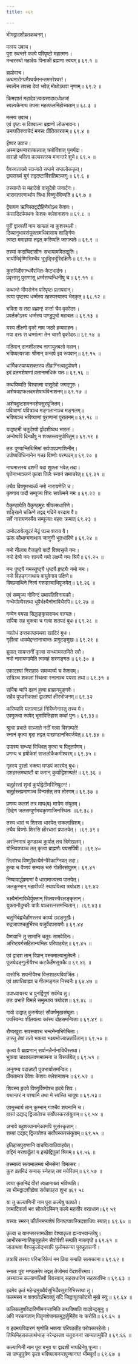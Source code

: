 ```yaml
---
title: ०६९

---
```

भीमद्वादशीव्रतकथनम्।  
  
मत्स्य उवाच।  
पुरा रथन्तरे कल्पे परिपृष्टो महात्मनः।  
मन्दरस्थो महादेवः पिनाकी ब्रह्मणा स्वयम्॥ ६९.१ ॥  
  
ब्रह्मोवाच।  
कथमारोग्यमैश्वर्यमनन्तममरेश्वर!।  
स्वल्पेन तपसा देव! भवेत् मोक्षोऽथवा नृणाम्॥ ६९.२ ॥  
  
किमज्ञातं महादेव!त्वत्प्रसादादधोक्षज!  
स्वल्पकेनाथ तपसा महत्फलमिहोच्यताम्॥ ६८.३ ॥  
  
मत्स्य उवाच।  
एवं पृष्टः स विश्वात्मा ब्रह्मणो लोकभावनः।  
उमापतिरुवाचेदं मनसः प्रीतिकारकम्॥ ६९.४ ॥  
  
ईश्वर उवाच।  
अस्माद्रथन्तरात्कल्पात् त्रयोविंशात् पुनर्यदा।  
वाराहो भविता कल्पस्तस्य मन्वन्तरे शुभे॥ ६९.५ ॥  
  
वैवस्वताख्ये सञ्जाते सप्तमे सप्तलोककृत्।  
द्वापराख्यं युगं तद्वदष्टाविंशतिमञ्जगुः॥ ६९.६ ॥  
  
तस्यान्ते स महादेवो वासुदेवो जनार्दनः।  
भारावतारणार्थाय त्रिधा विष्णुर्भविष्यति॥ ६९.७ ॥  
  
द्वैपायन ऋषिस्तद्वद्रौहिणेयोऽथ केशवः।  
कंसादिदर्पमथनः केशवः क्लेशनाशनः॥ ६९.८ ॥  
  
पुरीं द्वारवतीं नाम साम्प्रतं या कुशस्थली।  
दिव्यानुभावसंयुक्तामधिवासाय शार्ङ्गिणः  
त्वष्टा ममाज्ञया तद्वत् करिष्यति जागत्पतेः॥ ६९.९ ॥  
  
तस्यां कदाचिदासीनः सभायाममितद्युतिः।  
भार्याभिर्वृष्णिभिश्चैव भूभृद्भिर्भूरिदक्षिणैः॥ ६९.१० ॥  
  
कुरुभिर्देवगन्धर्वैरभितः कैटभार्दनः।  
प्रवृत्तासु पुराणासु ध्रर्म्मसम्बन्धिनीषु च॥ ६९.११ ॥  
  
कथान्ते भीमसेनेन परिपृष्टः प्रतापवान्।  
त्वया पृष्टस्य धर्म्मस्य रहस्यस्यास्य भेदकृत्॥ ६८.१२ ॥  
  
भविता स तदा ब्रह्मन्! कर्त्ता चैव वृकोदरः।  
प्रवर्तकोऽस्य धर्म्मस्य पाण्डुपुत्रो महाबलः॥ ६९.१३ ॥  
  
यस्य तीक्ष्णो वृको नाम जठरे हव्यवाहनः।  
मया दत्तः स धर्म्मात्मा तेन चासौ वृकोदरः॥ ६९.१४ ॥  
  
मतिमान् दानशीलश्च नागायुतबलो महान्।  
भविष्यत्यरजाः श्रीमान् कन्दर्प इव रूपवान्॥ ६९.१५ ॥  
  
धार्मिकस्याप्यशक्तस्य तीव्राग्नित्वादुपोषणे।  
इदं व्रतमशेषाणां व्रतानामधिकं यतः॥ ६९.१६ ॥  
  
कथयिष्यति विश्वात्मा वासुदेवो जगद्‌गुरुः।  
अशेषयज्ञफलदमशेषाघविनाशनम्॥ ६९.१७ ॥  
  
अशेषदुष्टशमनमशेषसुरपूजितम्।  
पवित्राणां पवित्रञ्च मङ्गलानाञ्च मङ्गलम्॥  
भविष्यञ्च भविष्याणां पुराणानां पुरातनम्॥ ६९.१८ ॥  
  
यद्यष्टमी चतुर्दश्यो र्द्वादशीष्वथ भारत!।  
अन्येष्वपि दिनर्क्षेषु न शक्तस्त्वमुपोषितुम्॥ ६९.१९ ॥  
  
ततः पुण्यान्तिथिमिमां सर्वपापप्रणाशिनीम्।  
उपोष्यविधिनानेन गच्छ विष्णोः परम्पदम्॥ ६९.२० ॥  
  
माघमासस्य दशमी यदा शुक्ला भवेत् तदा।  
घृतेनाभ्यञ्जनं कृत्वा तिलैः स्नानं समाचरेत्॥ ६९.२१ ॥  
  
तथैव विष्णुमभ्यर्च्य नमो नारायणेति च।  
कृष्णाय पादौ सम्पूज्य शिरः सर्वात्मने नमः॥ ६९.२२ ॥  
  
वैकुण्ठायेति वैकुण्ठमुरः श्रीवत्सधारिणे।  
शङ्खिने चक्रिणे तद्वद् गदिने वरदाय वै॥  
सर्वे नारायणस्यैव सम्पूज्याः बहवः क्रमात् ६९.२३ ॥  
  
दामोदरायेत्युदरं मेढ्रं पञ्च शराय वै।  
ऊरू सौभाग्यनाथाय जानुनी भूतधारिणे॥ ६९.२४ ॥  
  
नमो नीलाय वैजङ्घे पादौ विश्वसृजे नमः।  
नमो देव्यै नमः शान्त्यै नमो लक्ष्म्यै नमः श्रियै॥ ६९.२५ ॥  
  
नमः पुष्ट्‌यै नमस्तुष्ट्‌यै धृष्ट्यै हृष्ट्यैः नमो नमः।  
नमो विहङ्गनाथाय वायुवेगाय पक्षिणे॥  
विषप्रमाथिने नित्यं गरुडञ्चाभिपूजयेत्॥ ६९.२६ ॥  
  
एवं सम्पूज्य गोविन्दं उमापतिविनायकौ।  
गन्धैर्माल्यैस्तथा धूपैर्भक्ष्यैर्नानाविधैरपि॥ ६९.२७ ॥  
  
गव्येन पयसा सिद्धङ्कृसरामथ वाग्यतः।  
सर्पिषा सह भुक्त्वा च गत्वा शतपदं बुधः॥ ६९.२८ ॥  
  
न्यग्रोधं दन्तकाष्ठमथवा खादिरं बुधः।  
गृहीत्वा धावयेद्दन्तानाचान्तः प्रागुदङ्‌मुखः॥ ६९.२९ ॥  
  
ब्रूयात् सायन्तनीं कृत्वा सन्ध्यामस्तमिते रवौ।  
नमो नारायणायेति त्वामहं शरणङ्गतः॥ ६९.३० ॥  
  
एकादश्यां निराहारः समभ्यर्च्य च केशवम्।  
रात्रिञ्च शकलां स्थित्वा स्नानञ्च पयसा तथा॥ ६९.३१ ॥  
  
सर्पिषा चापि दहनं हुत्वा ब्राह्मणपुङ्गवैः।  
सहैव पुण्डरीकाक्ष! द्वादश्यां क्षीरभोजनम्॥ ६९.३२  
  
करिष्यामि यतात्माऽहं निर्विघ्नेनास्तु तच्च मे।  
एवमुक्त्वा स्वपेद्‌ भूमावितिहास कथां पुनः। ६९.३३॥  
  
श्रुत्वा प्रभाते सञ्जाते नदीं गत्वा विशाम्पते!  
स्नानं कृत्वा मृदा तद्वत् पाखण्डानभिवर्जयेत्॥ ६९.३४ ॥  
  
उपास्य सन्ध्यां विधिवत् कृत्वा च पितृतर्पणम्।  
प्रणम्य च हृषीकेशं सप्तलोकैकमीश्वरम्॥ ६९.३५ ॥  
  
गृहस्य पुरतो भक्त्या मण्डपं कारयेद्‌ बुधः।  
दशहस्तमथाष्टौ वा करान् कुर्याद्विशाम्पते!॥ ६९.३६ ॥  
  
चतुर्हस्तां शुभां कुर्याद्वेदीमरिनिषूदन!।  
चतुर्हस्तप्रमाणञ्च विन्यसेत् तत्र तोरणम्॥ ६९.३७ ॥  
  
प्रणम्य कलशं तत्र माघ(ष) मात्रेण संयुतम्।  
छिद्रेण जलसम्पूर्णमथकृष्णाजिनस्थितः ॥६९.३८॥  
  
तस्य धारां च शिरसा धारयेत् सकलान्निशम्।  
तथैव विष्णोः शिरसि क्षीरधारां प्रपातयेत्। ।६९.३९॥  
  
अरत्निमात्रं कुण्डञ्च कुर्यात् तत्र त्रिमेखलम्।  
योनिवक्त्रञ्च तत् कृत्वा ब्राह्मणैः पयसर्पिषी। ।६९.४०  
  
तिलांश्च विष्णुदैवत्यैर्मन्त्रैरेकाग्निवत् तदा।  
हुत्वा च वैष्णवं सम्यक्‌ चरुं गोक्षीरसंयुतम्। ६९.४१  
  
निष्पावार्द्धप्रमाणां वै धारामाज्यस्य पातयेत्।  
जलकुम्भान् महावीर्य्य! स्थापयित्वा त्रयोदश। ६९.४२  
  
भक्ष्यैर्नानाविधैर्युक्तान् सितवस्त्रैरलङ्कृतान्।  
युक्तानौदुम्बरैः पात्रैः पञ्चरत्नसमन्वितान्। ।६९.४३॥  
  
चतुर्भिर्बह्वचैर्होमस्तत्र कार्य्य उदङ्‌मुखैः।  
रुद्रजापश्चतुर्भिश्च यजुर्वेदपरायणैः॥ ६९.४४  
  
वैष्णवानि तु सामानि चतुरः सामवेदिनः।  
अरिष्टवर्गसहितान्यभितः परिपाठयेत्॥ ६९.४५ ॥  
  
एवं द्वादश तान् विप्रान् वस्त्रमाल्यानुलेपनैः।  
पूजयेदङ्गुलीयैश्च कटकैर्हेमसूत्रकैः॥ ६९.४६ ॥  
  
वासोभिः शयनीयैश्च वित्तशाठ्यविवर्जितः।  
एवं क्षपातिवाह्या च गीतमङ्गल निस्वनैः॥ ६४.४७ ॥  
  
उपाध्यायस्य च पुनर्द्विगुणं सर्वमेव तु।  
ततः प्रभाते विमले समुत्थाय त्रयोदश॥ ६९.४८ ॥  
  
गावो दद्यात्‌ कुरुश्रेष्ठ! सौवर्णमुखसंयुताः।  
पयस्विन्यः शीलवत्यः कांस्य दोहसमन्विताः॥ ६९.४९ ॥  
  
रौप्यखुराः सवस्त्राश्च चन्दनेनाभिषेचिताः।  
तास्तु तेषां ततो भक्त्या भक्ष्यभोज्यान्नतर्पितान्॥ ६९.५० ॥  
  
कृत्वा वै ब्राह्मणान् सर्वानन्नैर्नानाविधैस्तथा।  
भुक्त्वा चाक्षारलवणमात्मना च विसर्जयेत्॥ ६९.५१ ॥  
  
अनुगम्य पदान्नष्टौ पुत्रभार्यासमन्वितः।  
प्रीयतामत्र देवेशः केशवः क्लेशनाशनः॥ ६९.५२ ॥  
  
शिवस्य हृदये विष्णुर्विष्णोश्च हृदये शिवः।  
यथान्तरं न पश्यामि तथा मे स्वस्ति चायुषः॥ ६९.५३॥  
  
एवमुच्चार्य तान् कुम्भान् गाश्चैव शयनानि च।  
वासां दद्याद्‌ द्विजातेश्च सर्वोपस्करसंयुताम्॥ ६९.५४ ॥  
  
अभावे बहुशय्यानामेकामपि सुसंस्कृताम्।  
शय्यां दद्याद्‌ द्विजातेश्च सर्वोपस्करसंयुताम्॥ ६९.५५ ॥  
  
इतिहासपुराणानि वाचयित्वातिवाहयेत्।  
तद्दिनं नरशार्दूल! य इच्छेद्विपुलां श्रियम्॥ ६९.५६ ॥  
  
तस्मात्त्वं सत्वमालम्ब्य भीमसेन! विमत्सरः।  
कुरु व्रतमिदं सम्यक्‌ स्नेहात् तव मयेरितम्॥ ६९.५७ ॥  
  
त्वया कृतमिदं वीर! त्वन्नामाख्यं भविष्यति।  
सा भीमद्वादशीह्येषा सर्वपापहरा शुभा॥६९ ५८  
  
या तु कल्याणिनी नाम पुरा कल्पेषु पठ्यते।  
त्वमादिकर्ता भव सौकरेऽस्मिन् कल्पे महावीर वरप्रधान॥६९ ५९  
  
यस्याः स्मरन् कीर्तनमप्यशेषं विनष्टपापस्त्रिदशाधिपः स्यात्॥ ६९.६० ॥  
  
कृत्वा च यामप्सरसामधीशा वेश्याकृता ह्यन्यभवान्तरेषु।  
आभीरकन्यातिकुतूहलेन सैवोर्वशी सम्प्रति नाकपृष्ठे॥ ६९.६१ ॥  
जाताथवा वैश्यकुलोद्भवापि पुलोमकन्या पुरुहूतपत्नी।  
  
तत्रापि तस्याः परिचारिकेयं मम प्रिया सम्प्रति सत्यकामा॥ ६९.६२ ॥  
  
स्नातः पुरा मण्डलमेष तद्वत् तेजोमयं वेदशरीरमाप।  
अस्याञ्च कल्याणतिथौ विवस्वान् सहस्रधारेण सहस्ररश्मिः॥ ६९.६३ ॥  
  
इदमेव कृतं महेन्द्रमुख्यैर्वसुभिर्देवसुरारिभिस्तथा तु।  
फलमस्य न शक्यतेऽभिवक्तुं यदि जिह्वायुतकोटयो मुखे स्युः॥ ६९.६४ ॥  
  
कलिकलुषविदारिणीमनन्तामिति कथयिष्यति यादवेन्द्रसूनुः॥  
अपि नरकगतान् पितॄनशेषानलमुद्धर्तुमिहैव यः करोति॥ ६९.६५ ॥  
  
य इदमघविदारणं श्रृणोति भक्त्या परिपठतीह परोपकारहेतोः।  
तिथिमिहसकलार्थभाङ् नरेन्द्रस्तव चतुरानन! साम्यतामुपैति॥ ६९.६६ ॥  
  
कल्याणिनी नाम पूरा बभूव या द्वादशी माघदिनेषु पूज्या।  
सा पाण्डुपुत्रेण कृता भविष्यत्यनन्तपुण्यानघ! भीमपूर्वा॥ ६९.६७ ॥